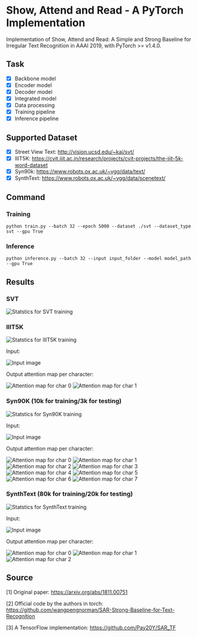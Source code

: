 # Show, Attend and Read - A PyTorch Implementation

Implementation of Show, Attend and Read: A Simple and Strong Baseline for Irregular Text Recognition in AAAI 2019, with PyTorch >= v1.4.0. 

## Task

- [x] Backbone model
- [x] Encoder model
- [x] Decoder model
- [x] Integrated model
- [x] Data processing
- [x] Training pipeline
- [x] Inference pipeline

## Supported Dataset

- [x] Street View Text: http://vision.ucsd.edu/~kai/svt/
- [x] IIIT5K: https://cvit.iiit.ac.in/research/projects/cvit-projects/the-iiit-5k-word-dataset
- [x] Syn90k: https://www.robots.ox.ac.uk/~vgg/data/text/
- [x] SynthText: https://www.robots.ox.ac.uk/~vgg/data/scenetext/

## Command

### Training

``
python train.py --batch 32 --epoch 5000 --dataset ./svt --dataset_type svt --gpu True
``

### Inference

``
python inference.py --batch 32 --input input_folder --model model_path --gpu True
``

## Results

### SVT
![Statstics for SVT training](https://github.com/liuch37/sar-pytorch/blob/master/misc/svt_results.png)

### IIIT5K
![Statstics for IIIT5K training](https://github.com/liuch37/sar-pytorch/blob/master/misc/iiit5k_results.png)

Input: 

![Input image](https://github.com/liuch37/sar-pytorch/blob/master/misc/iiit_0.jpg)

Output attention map per character:

![Attention map for char 0](https://github.com/liuch37/sar-pytorch/blob/master/misc/iiit_0_0.png)
![Attention map for char 1](https://github.com/liuch37/sar-pytorch/blob/master/misc/iiit_0_1.png)

### Syn90K (10k for training/3k for testing)
![Statstics for Syn90K training](https://github.com/liuch37/sar-pytorch/blob/master/misc/syn90k_results.png)

Input: 

![Input image](https://github.com/liuch37/sar-pytorch/blob/master/misc/syn90k_0.jpg)

Output attention map per character:

![Attention map for char 0](https://github.com/liuch37/sar-pytorch/blob/master/misc/syn90k_0_0.png)
![Attention map for char 1](https://github.com/liuch37/sar-pytorch/blob/master/misc/syn90k_0_1.png)
![Attention map for char 2](https://github.com/liuch37/sar-pytorch/blob/master/misc/syn90k_0_2.png)
![Attention map for char 3](https://github.com/liuch37/sar-pytorch/blob/master/misc/syn90k_0_3.png)
![Attention map for char 4](https://github.com/liuch37/sar-pytorch/blob/master/misc/syn90k_0_4.png)
![Attention map for char 5](https://github.com/liuch37/sar-pytorch/blob/master/misc/syn90k_0_5.png)
![Attention map for char 6](https://github.com/liuch37/sar-pytorch/blob/master/misc/syn90k_0_6.png)
![Attention map for char 7](https://github.com/liuch37/sar-pytorch/blob/master/misc/syn90k_0_7.png)

### SynthText (80k for training/20k for testing)
![Statstics for SynthText training](https://github.com/liuch37/sar-pytorch/blob/master/misc/synthtext_results.png)

Input:

![Input image](https://github.com/liuch37/sar-pytorch/blob/master/misc/synthtext_0.jpg)

Output attention map per character:

![Attention map for char 0](https://github.com/liuch37/sar-pytorch/blob/master/misc/synthtext_0_0.png)
![Attention map for char 1](https://github.com/liuch37/sar-pytorch/blob/master/misc/synthtext_0_1.png)
![Attention map for char 2](https://github.com/liuch37/sar-pytorch/blob/master/misc/synthtext_0_2.png)

## Source

[1] Original paper: https://arxiv.org/abs/1811.00751

[2] Official code by the authors in torch: https://github.com/wangpengnorman/SAR-Strong-Baseline-for-Text-Recognition

[3] A TensorFlow implementation: https://github.com/Pay20Y/SAR_TF


